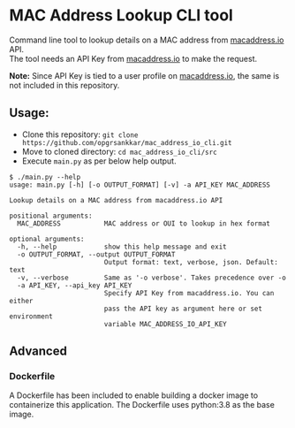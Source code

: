 # MAC Address Lookup CLI tool

Command line tool to lookup details on a MAC address from [macaddress.io][1] API.<br/>
The tool needs an API Key from [macaddress.io][1] to make the request.<br/>

**Note:** Since API Key is tied to a user profile on [macaddress.io][1], the same is not included in this repository.

## Usage:

-   Clone this repository: `git clone https://github.com/opgrsankkar/mac_address_io_cli.git`
-   Move to cloned directory: `cd mac_address_io_cli/src`
-   Execute `main.py` as per below help output.

```
$ ./main.py --help
usage: main.py [-h] [-o OUTPUT_FORMAT] [-v] -a API_KEY MAC_ADDRESS

Lookup details on a MAC address from macaddress.io API

positional arguments:
  MAC_ADDRESS           MAC address or OUI to lookup in hex format

optional arguments:
  -h, --help            show this help message and exit
  -o OUTPUT_FORMAT, --output OUTPUT_FORMAT
                        Output format: text, verbose, json. Default: text
  -v, --verbose         Same as '-o verbose'. Takes precedence over -o
  -a API_KEY, --api_key API_KEY
                        Specify API Key from macaddress.io. You can either
                        pass the API key as argument here or set environment
                        variable MAC_ADDRESS_IO_API_KEY
```

## Advanced

### Dockerfile

A Dockerfile has been included to enable building a docker image to containerize this application.
The Dockerfile uses python:3.8 as the base image.

[1]: https://macaddress.io/api
